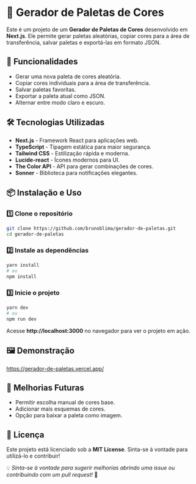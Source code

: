 # 🎨 Gerador de Paletas de Cores

Este é um projeto de um **Gerador de Paletas de Cores** desenvolvido em **Next.js**. Ele permite gerar paletas aleatórias, copiar cores para a área de transferência, salvar paletas e exportá-las em formato JSON.

## 🚀 Funcionalidades
- Gerar uma nova paleta de cores aleatória.
- Copiar cores individuais para a área de transferência.
- Salvar paletas favoritas.
- Exportar a paleta atual como JSON.
- Alternar entre modo claro e escuro.

## 🛠️ Tecnologias Utilizadas
- **Next.js** - Framework React para aplicações web.
- **TypeScript** - Tipagem estática para maior segurança.
- **Tailwind CSS** - Estilização rápida e moderna.
- **Lucide-react** - Ícones modernos para UI.
- **The Color API** - API para gerar combinações de cores.
- **Sonner** - Biblioteca para notificações elegantes.

## 📦 Instalação e Uso

### 1️⃣ Clone o repositório
```sh
git clone https://github.com/brunoblima/gerador-de-paletas.git
cd gerador-de-paletas
```

### 2️⃣ Instale as dependências
```sh
yarn install
# ou
npm install
```

### 3️⃣ Inicie o projeto
```sh
yarn dev
# ou
npm run dev
```

Acesse **http://localhost:3000** no navegador para ver o projeto em ação.

## 🖼️ Demonstração
 https://gerador-de-paletas.vercel.app/

## 📌 Melhorias Futuras
- Permitir escolha manual de cores base.
- Adicionar mais esquemas de cores.
- Opção para baixar a paleta como imagem.

## 📜 Licença
Este projeto está licenciado sob a **MIT License**. Sinta-se à vontade para utilizá-lo e contribuir!

💡 *Sinta-se à vontade para sugerir melhorias abrindo uma issue ou contribuindo com um pull request!* 🚀
